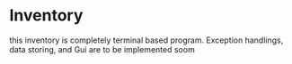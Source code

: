 # Inventory
this inventory is completely terminal based program.
Exception handlings, data storing, and Gui are to be implemented soom
